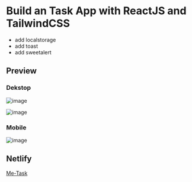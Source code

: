 # Build an Task App with ReactJS and TailwindCSS

- add localstorage
- add toast
- add sweetalert

## Preview
### Dekstop
![image](https://github.com/pandjiaprillian/me-task/assets/54461403/abe3eab4-2d7d-42f6-b30b-e1979b6ed8dd)

![image](https://github.com/pandjiaprillian/me-task/assets/54461403/c254b284-0bd3-47ae-9786-d33bd73571d9)

### Mobile
![image](https://github.com/pandjiaprillian/me-task/assets/54461403/83492d46-6809-4787-b0e6-424a62c88647)

## Netlify
[Me-Task](https://me-task.netlify.app/)
